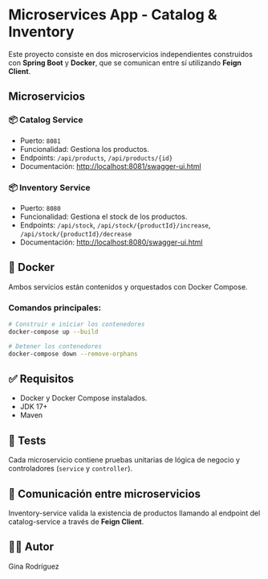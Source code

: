 # Microservices App - Catalog & Inventory

Este proyecto consiste en dos microservicios independientes construidos con **Spring Boot** y **Docker**, que se comunican entre sí utilizando **Feign Client**.

## Microservicios

### 📦 Catalog Service
- Puerto: `8081`
- Funcionalidad: Gestiona los productos.
- Endpoints: `/api/products`, `/api/products/{id}`
- Documentación: [http://localhost:8081/swagger-ui.html](http://localhost:8081/swagger-ui.html)

### 📦 Inventory Service
- Puerto: `8080`
- Funcionalidad: Gestiona el stock de los productos.
- Endpoints: `/api/stock`, `/api/stock/{productId}/increase`, `/api/stock/{productId}/decrease`
- Documentación: [http://localhost:8080/swagger-ui.html](http://localhost:8080/swagger-ui.html)

## 🐳 Docker

Ambos servicios están contenidos y orquestados con Docker Compose.

### Comandos principales:

```bash
# Construir e iniciar los contenedores
docker-compose up --build

# Detener los contenedores
docker-compose down --remove-orphans
```

## ✅ Requisitos

- Docker y Docker Compose instalados.
- JDK 17+
- Maven

## 🧪 Tests

Cada microservicio contiene pruebas unitarias de lógica de negocio y controladores (`service` y `controller`).

## 🔗 Comunicación entre microservicios

Inventory-service valida la existencia de productos llamando al endpoint del catalog-service a través de **Feign Client**.

## 👩‍💻 Autor

Gina Rodríguez
